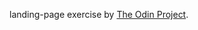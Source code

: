 landing-page exercise by [The Odin Project](https://www.theodinproject.com/lessons/foundations-landing-page).
